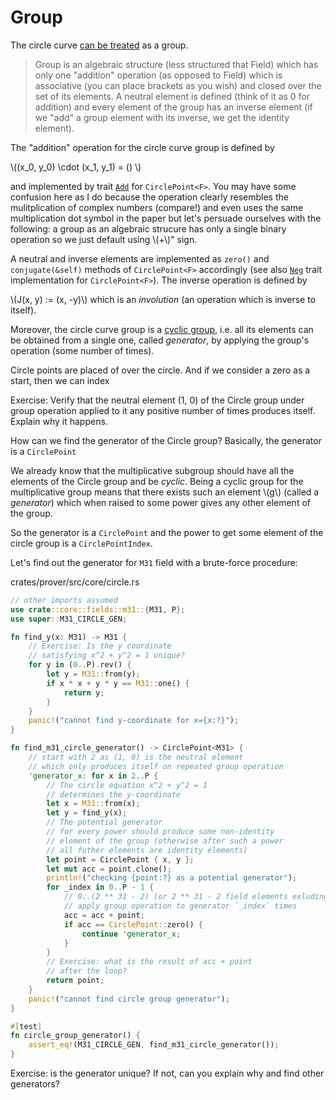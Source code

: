 # Group

The circle curve [can be treated](https://www.researchgate.net/publication/371339788_Reed-Solomon_codes_over_the_circle_group) as a group.

> Group  is an algebraic structure (less structured that Field) which has only one "addition" operation (as opposed to Field) which is associative (you can place brackets as you wish) and closed over the set of its elements. A neutral element is defined (think of it as 0 for addition) and every element of the group has an inverse element (if we "add" a group element with its inverse, we get the identity element).

The "addition" operation for the circle curve group is defined by 

\\((x_0, y_0) \cdot (x_1, y_1) = () \\)

and implemented by trait [`Add`](crates/prover/src/core/circle.rs) for `CirclePoint<F>`. You may have some confusion here as I do because the operation clearly resembles the mulitplication of complex numbers (compare!) and even uses the same multiplication dot symbol in the paper but let's persuade ourselves with the following: a group as an algebraic strucure has only a single binary operation so we just default using \\(+\\)" sign.


A neutral and inverse elements are implemented as `zero()` and `conjugate(&self)` methods of `CirclePoint<F>` accordingly (see also [`Neg`](crates/prover/src/core/circle.rs) trait implementation for `CirclePoint<F>`). The inverse operation is defined by 

\\(J(x, y) := (x, -y)\\) which is an *involution* (an operation which is inverse to itself).

Moreover, the circle curve group is a [cyclic group](http://abstract.ups.edu/aata/cyclic-section-cyclic-subgroups.html), i.e. all its elements can be obtained from a single one, called *generator*, by applying the group's operation (some number of times).

Circle points are placed of over the circle. And if we consider a zero as a start, then we can index

Exercise: Verify that the neutral element (1, 0) of the Circle group under group operation applied to it any positive number of times produces itself. Explain why it happens.

How can we find the generator of the Circle group? Basically, the generator is a `CirclePoint` 

We already know that the multiplicative subgroup should have all the elements of the Circle group and be *cyclic*. Being a cyclic group for the multiplicative group means that there exists such an element \\(g\\) (called a *generator*) which when raised to some power gives any other element of the group.

So the generator is a `CirclePoint` and the power to get some element of the circle group is a `CirclePointIndex`.

Let's find out the generator for `M31` field with a brute-force procedure:

crates/prover/src/core/circle.rs
```rust
// other imports assumed
use crate::core::fields::m31::{M31, P};
use super::M31_CIRCLE_GEN;

fn find_y(x: M31) -> M31 {
    // Exercise: Is the y coordinate
    // satisfying x^2 + y^2 = 1 unique?
    for y in (0..P).rev() {
        let y = M31::from(y);
        if x * x + y * y == M31::one() {
            return y;
        }
    }
    panic!("cannot find y-coordinate for x={x:?}");
}

fn find_m31_circle_generator() -> CirclePoint<M31> {
    // start with 2 as (1, 0) is the neutral element
    // which only produces itself on repeated group operation
    'generator_x: for x in 2..P {
        // The circle equation x^2 + y^2 = 1
        // determines the y-coordinate
        let x = M31::from(x);
        let y = find_y(x);
        // The potential generator
        // for every power should produce some non-identity
        // element of the group (otherwise after such a power
        // all futher elements are identity elements)
        let point = CirclePoint { x, y };
        let mut acc = point.clone();
        println!("checking {point:?} as a potential generator");
        for _index in 0..P - 1 {
            // 0..(2 ** 31 - 2) (or 2 ** 31 - 2 field elements exluding the neutral one)
            // apply group operation to generator `_index` times
            acc = acc + point;
            if acc == CirclePoint::zero() {
                continue 'generator_x;
            }
        }
        // Exercise: what is the result of acc + point
        // after the loop?
        return point;
    }
    panic!("cannot find circle group generator");
}

#[test]
fn circle_group_generator() {
    assert_eq!(M31_CIRCLE_GEN, find_m31_circle_generator());
}
```

Exercise: is the generator unique? If not, can you explain why and find other generators?